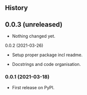 ## History

0.0.3 (unreleased)
------------------

- Nothing changed yet.


0.0.2 (2021-03-26)

- Setup proper package incl readme.

- Docstrings and code organisation. 


### 0.0.1 (2021-03-18)

* First release on PyPI.
